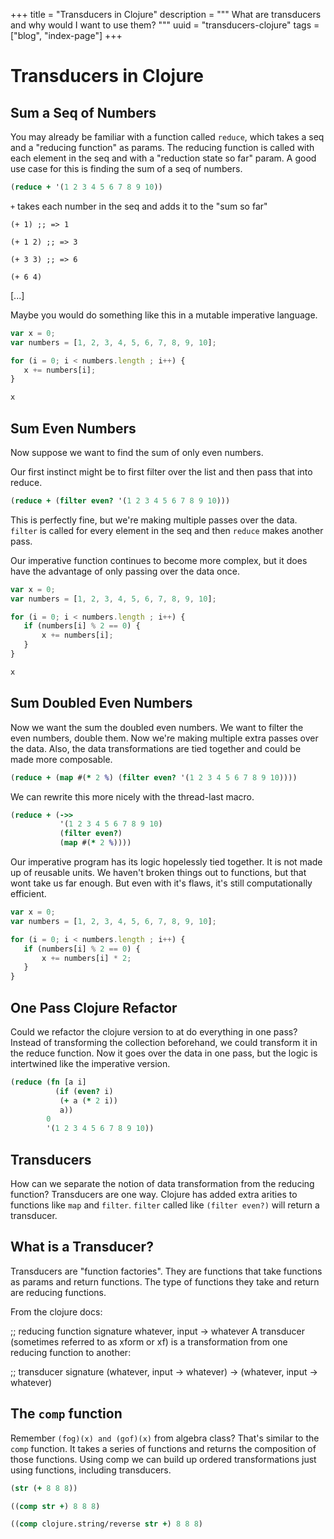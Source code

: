 +++
title = "Transducers in Clojure"
description = """
What are transducers and why would I want to use them?
  """
uuid = "transducers-clojure"
tags = ["blog", "index-page"]
+++

<link rel="stylesheet" type="text/css" href="https://storage.googleapis.com/app.klipse.tech/css/codemirror.css" />

# Transducers in Clojure

## Sum a Seq of Numbers
You may already be familiar with a function called `reduce`, which takes a seq and a "reducing function" as params. The reducing function is called with each element in the seq and with a "reduction state so far" param. A good use case for this is finding the sum of a seq of numbers.

``` clj
(reduce + '(1 2 3 4 5 6 7 8 9 10))
```

`+` takes each number in the seq and adds it to the "sum so far"

`(+ 1) ;; => 1`

`(+ 1 2) ;; => 3`

`(+ 3 3) ;; => 6`

`(+ 6 4)`

[...]

Maybe you would do something like this in a mutable imperative language.

``` js
var x = 0;
var numbers = [1, 2, 3, 4, 5, 6, 7, 8, 9, 10];

for (i = 0; i < numbers.length ; i++) {
   x += numbers[i];
}

x
```

## Sum Even Numbers
Now suppose we want to find the sum of only even numbers.

Our first instinct might be to first filter over the list and then pass that into reduce.

``` clj
(reduce + (filter even? '(1 2 3 4 5 6 7 8 9 10)))
```

This is perfectly fine, but we're making multiple passes over the data. `filter` is called for every element in the seq and then `reduce` makes another pass.


Our imperative function continues to become more complex, but it does have the advantage of only passing over the data once.
``` js
var x = 0;
var numbers = [1, 2, 3, 4, 5, 6, 7, 8, 9, 10];

for (i = 0; i < numbers.length ; i++) {
   if (numbers[i] % 2 == 0) {
       x += numbers[i];
   }
}

x
```

## Sum Doubled Even Numbers

Now we want the sum the doubled even numbers. We want to filter the even numbers, double them. Now we're making multiple extra passes over the data. Also, the data transformations are tied together and could be made more composable.

``` clj
(reduce + (map #(* 2 %) (filter even? '(1 2 3 4 5 6 7 8 9 10))))
```
We can rewrite this more nicely with the thread-last macro.

``` clj
(reduce + (->>
           '(1 2 3 4 5 6 7 8 9 10)
           (filter even?)
           (map #(* 2 %))))
```
Our imperative program has its logic hopelessly tied together. It is not made up of reusable units. We haven't broken things out to functions, but that wont take us far enough. But even with it's flaws, it's still computationally efficient.

``` js
var x = 0;
var numbers = [1, 2, 3, 4, 5, 6, 7, 8, 9, 10];

for (i = 0; i < numbers.length ; i++) {
   if (numbers[i] % 2 == 0) {
       x += numbers[i] * 2;
   }
}
```
## One Pass Clojure Refactor
Could we refactor the clojure version to at do everything in one pass?
Instead of transforming the collection beforehand, we could transform it in the reduce function. Now it goes over the data in one pass, but the logic is intertwined like the imperative version.

```clj
(reduce (fn [a i]
          (if (even? i)
           (+ a (* 2 i))
           a))
        0
        '(1 2 3 4 5 6 7 8 9 10))

```

## Transducers
How can we separate the notion of data transformation from the reducing function? Transducers are one way. Clojure has added extra arities to functions like `map` and `filter`. `filter` called like `(filter even?)` will return a transducer.

## What is a Transducer?
Transducers are "function factories". They are functions that take functions as params and return functions. The type of functions they take and return are reducing functions.

From the clojure docs:

;; reducing function signature
whatever, input -> whatever
A transducer (sometimes referred to as xform or xf)
is a transformation from one reducing function to another:

;; transducer signature
(whatever, input -> whatever) -> (whatever, input -> whatever)

## The `comp` function
Remember `(fog)(x) and (gof)(x)` from algebra class? That's similar to the `comp` function. It takes a series of functions and returns the composition of those functions. Using comp we can build up ordered transformations just using functions, including transducers.

``` clj
(str (+ 8 8 8))
```


``` clj
((comp str +) 8 8 8)
```

``` clj
((comp clojure.string/reverse str +) 8 8 8)
```
<script type="text/javascript">window.klipse_settings = {selector: '.language-clj', selector_eval_js: '.language-js'};</script>
<script src="https://storage.googleapis.com/app.klipse.tech/plugin/js/klipse_plugin.js"></script>
